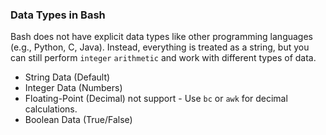 ### Data Types in Bash
Bash does not have explicit data types like other programming languages (e.g., Python, C, Java). Instead, everything is treated as a string, but you can still perform `integer` `arithmetic` and work with different types of data.
- String Data (Default)
- Integer Data (Numbers)
- Floating-Point (Decimal) not support - Use `bc` or `awk` for decimal calculations.
- Boolean Data (True/False)
